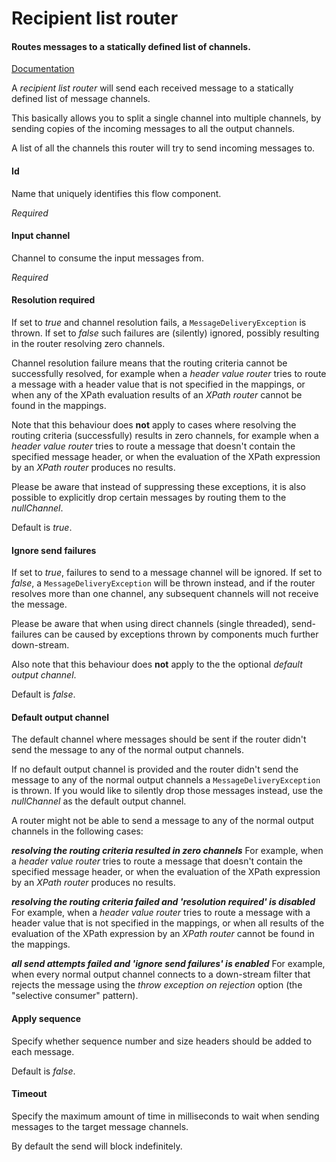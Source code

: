 # Recipient list router
#### Routes messages to a statically defined list of channels.
<a href="http://docs.spring.io/spring-integration/docs/2.1.x/reference/html/messaging-routing-chapter.html#router-implementations-recipientlistrouter" target="_blank">Documentation</a>

A <i>recipient list router</i> will send each received message to a statically defined list of message channels.

This basically allows you to split a single channel into multiple channels, by sending copies of the incoming messages to all the output channels.


A list of all the channels this router will try to send incoming messages to.

#### Id
Name that uniquely identifies this flow component.

<i>Required</i>

#### Input channel
Channel to consume the input messages from.

<i>Required</i>

#### Resolution required
If set to <i>true</i> and channel resolution fails, a <code>MessageDeliveryException</code> is thrown. If set to <i>false</i> such failures are (silently) ignored, possibly resulting in the router resolving zero channels.

Channel resolution failure means that the routing criteria cannot be successfully resolved, for example when a <i>header value router</i> tries to route a message with a header value that is not specified in the mappings, or when any of the XPath evaluation results of an <i>XPath router</i> cannot be found in the mappings.

Note that this behaviour does <b>not</b> apply to cases where resolving the routing criteria (successfully) results in zero channels, for example when a <i>header value router</i> tries to route a message that doesn't contain the specified message header, or when the evaluation of the XPath expression by an <i>XPath router</i> produces no results.

Please be aware that instead of suppressing these exceptions, it is also possible to explicitly drop certain messages by routing them to the <i>nullChannel</i>.

Default is <i>true</i>.

#### Ignore send failures
If set to <i>true</i>, failures to send to a message channel will be ignored. If set to <i>false</i>, a <code>MessageDeliveryException</code> will be thrown instead, and if the router resolves more than one channel, any subsequent channels will not receive the message.

Please be aware that when using direct channels (single threaded), send-failures can be caused by exceptions thrown by components much further down-stream.

Also note that this behaviour does <b>not</b> apply to the the optional <i>default output channel</i>.

Default is <i>false</i>.

#### Default output channel
The default channel where messages should be sent if the router didn't send the message to any of the normal output channels.

If no default output channel is provided and the router didn't send the message to any of the normal output channels a <code>MessageDeliveryException</code> is thrown. If you would like to silently drop those messages instead, use the <i>nullChannel</i> as the default output channel.


A router might not be able to send a message to any of the normal output channels in the following cases:

<b><i>resolving the routing criteria resulted in zero channels</i></b>
For example, when a <i>header value router</i> tries to route a message that doesn't contain the specified message header, or when the evaluation of the XPath expression by an <i>XPath router</i> produces no results.

<b><i>resolving the routing criteria failed and 'resolution required' is disabled</i></b>
For example, when a <i>header value router</i> tries to route a message with a header value that is not specified in the mappings, or when all results of the evaluation of the XPath expression by an <i>XPath router</i> cannot be found in the mappings.

<b><i>all send attempts failed and 'ignore send failures' is enabled</i></b>
For example, when every normal output channel connects to a down-stream filter that rejects the message using the <i>throw exception on rejection</i> option (the "selective consumer" pattern).

#### Apply sequence
Specify whether sequence number and size headers should be added to each message.

Default is <i>false</i>.

#### Timeout
Specify the maximum amount of time in milliseconds to wait when sending messages to the target message channels.

By default the send will block indefinitely.

